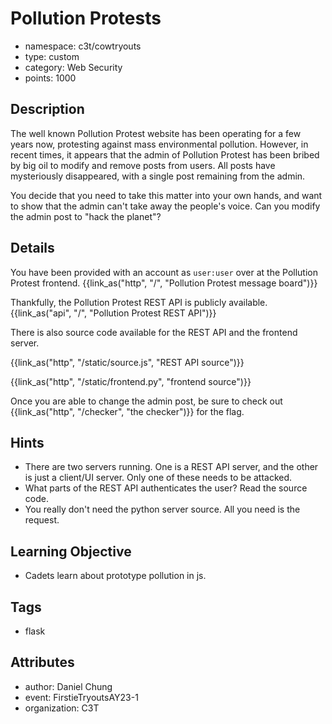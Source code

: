# Pollution Protests

- namespace: c3t/cowtryouts
- type: custom
- category: Web Security
- points: 1000

## Description

The well known Pollution Protest website has been operating for a few years now, protesting against mass environmental pollution. 
However, in recent times, it appears that the admin of Pollution Protest has been bribed by big oil to modify and remove posts from users. All posts have mysteriously disappeared, with a single post remaining from the admin.

You decide that you need to take this matter into your own hands, and want to show that the admin can't take away the people's voice. Can you modify the admin post to "hack the planet"?

## Details

You have been provided with an account as `user:user` over at the Pollution Protest frontend.
{{link_as("http", "/", "Pollution Protest message board")}}

Thankfully, the Pollution Protest REST API is publicly available. 
{{link_as("api", "/", "Pollution Protest REST API")}}


There is also source code available for the REST API and the frontend server.

{{link_as("http", "/static/source.js", "REST API source")}}

{{link_as("http", "/static/frontend.py", "frontend source")}}

Once you are able to change the admin post, be sure to check out {{link_as("http", "/checker", "the checker")}} for the flag.

## Hints

- There are two servers running. One is a REST API server, and the other is just a client/UI server. Only one of these needs to be attacked.
- What parts of the REST API authenticates the user? Read the source code.
- You really don't need the python server source. All you need is the request.

## Learning Objective

- Cadets learn about prototype pollution in js.

## Tags

- flask

## Attributes

- author: Daniel Chung
- event: FirstieTryoutsAY23-1
- organization: C3T
